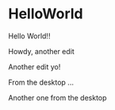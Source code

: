 # HelloWorld
Hello World!!

Howdy, another edit

Another edit yo!

From the desktop ...

Another one from the desktop



